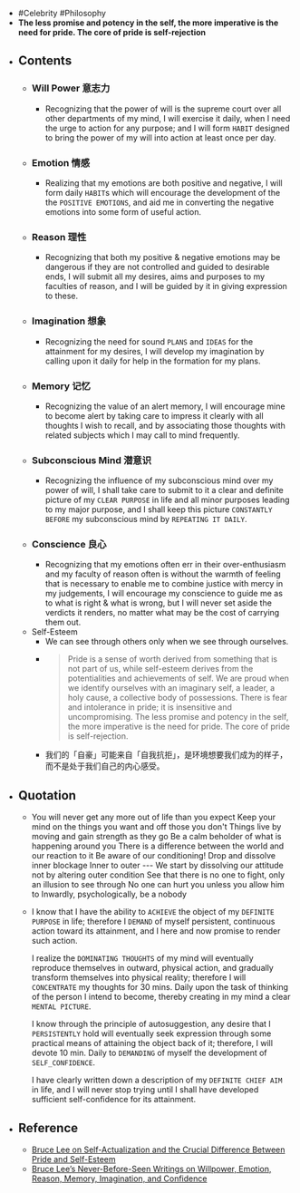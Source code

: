 - #Celebrity #Philosophy
- **The less promise and potency in the self, the more imperative is the need for pride. The core of pride is self-rejection**
- ## Contents
	- ### Will Power 意志力
		- Recognizing that the power of will is the supreme court over all other departments of my mind, I will exercise it daily, when I need the urge to action for any purpose; and I will form `HABIT` designed to bring the power of my will into action at least once per day.
	- ### Emotion 情感
		- Realizing that my emotions are both positive and negative, I will form daily `HABIT`s which will encourage the development of the the `POSITIVE EMOTIONS`, and aid me in converting the negative emotions into some form of useful action.
	- ### Reason 理性
		- Recognizing that both my positive & negative emotions may be dangerous if they are not controlled and guided to desirable ends, I will submit all my desires, aims and purposes to my faculties of reason, and I will be guided by it in giving expression to these.
	- ### Imagination 想象
		- Recognizing the need for sound `PLANS` and `IDEAS` for the attainment for my desires, I will develop my imagination by calling upon it daily for help in the formation for my plans.
	- ### Memory 记忆
		- Recognizing the value of an alert memory, I will encourage mine to become alert by taking care to impress it clearly with all thoughts I wish to recall, and by associating those thoughts with related subjects which I may call to mind frequently.
	- ### Subconscious Mind 潜意识
		- Recognizing the influence of my subconscious mind over my power of will, I shall take care to submit to it a clear and definite picture of my `CLEAR PURPOSE` in life and all minor purposes leading to my major purpose, and I shall keep this picture `CONSTANTLY BEFORE` my subconscious mind by `REPEATING IT DAILY`.
	- ### Conscience 良心
		- Recognizing that my emotions often err in their over-enthusiasm and my faculty of reason often is without the warmth of feeling that is necessary to enable me to combine justice with mercy in my judgements, I will encourage my conscience to guide me as to what is right & what is wrong, but I will never set aside the verdicts it renders, no matter what may be the cost of carrying them out.
	- Self-Esteem
		- We can see through others only when we see through ourselves.
		- > Pride is a sense of worth derived from something that is not part of us, while self-esteem derives from the potentialities and achievements of self. We are proud when we identify ourselves with an imaginary self, a leader, a holy cause, a collective body of possessions. There is fear and intolerance in pride; it is insensitive and uncompromising. The less promise and potency in the self, the more imperative is the need for pride. The core of pride is self-rejection.
		- 我们的「自豪」可能来自「自我抗拒」，是环境想要我们成为的样子，而不是处于我们自己的内心感受。
- ## Quotation
	- You will never get any more out of life than you expect
	  Keep your mind on the things you want and off those you don't
	  Things live by moving and gain strength as they go
	  Be a calm beholder of what is happening around you
	  There is a difference between the world and our reaction to it
	  Be aware of our conditioning! Drop and dissolve inner blockage
	  Inner to outer --- We start by dissolving our attitude not by altering outer condition
	  See that there is no one to fight, only an illusion to see through
	  No one can hurt you unless you allow him to
	  Inwardly, psychologically, be a nobody
	- I know that I have the ability to `ACHIEVE` the object of my `DEFINITE PURPOSE` in life; therefore I `DEMAND` of myself persistent, continuous action toward its attainment, and I here and now promise to render such action.
	  
	  I realize the `DOMINATING THOUGHTS` of my mind will eventually reproduce themselves in outward, physical action, and gradually transform themselves into physical reality; therefore I will `CONCENTRATE` my thoughts for 30 mins. Daily upon the task of thinking of the person I intend to become, thereby creating in my mind a clear `MENTAL PICTURE`.
	  
	  I know through the principle of autosuggestion, any desire that I `PERSISTENTLY` hold will eventually seek expression through some practical means of attaining the object back of it; therefore, I will devote 10 min. Daily to `DEMANDING` of myself the development of `SELF_CONFIDENCE`.
	  
	  I have clearly written down a description of my `DEFINITE CHIEF AIM` in life, and I will never stop trying until I shall have developed sufficient self-confidence for its attainment.
- ## Reference
	- [Bruce Lee on Self-Actualization and the Crucial Difference Between Pride and Self-Esteem](https://www.themarginalian.org/2015/12/18/bruce-lee-artist-of-life-self-esteem/)
	- [Bruce Lee’s Never-Before-Seen Writings on Willpower, Emotion, Reason, Memory, Imagination, and Confidence](https://www.themarginalian.org/2016/08/01/bruce-lee-notebook/)